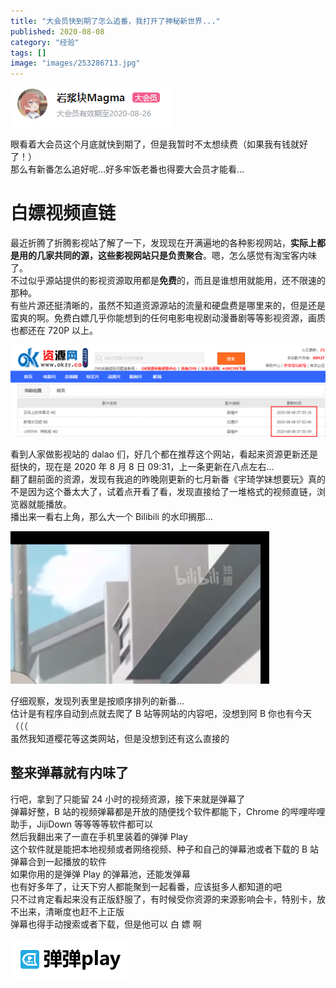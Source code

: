 ```yaml
---
title: "大会员快到期了怎么追番，我打开了神秘新世界..."
published: 2020-08-08
category: "经验"
tags: []
image: "images/253286713.jpg"
---
```


![](images/a4a9r4.png)

眼看着大会员这个月底就快到期了，但是我暂时不太想续费（如果我有钱就好了！）  
那么有新番怎么追好呢...好多牢饭老番也得要大会员才能看...

# 白嫖视频直链

最近折腾了折腾影视站了解了一下，发现现在开满遍地的各种影视网站，**实际上都是用的几家共同的源，这些影视网站只是负责聚合**。嗯，怎么感觉有淘宝客内味了。  
不过似乎源站提供的影视资源取用都是**免费**的，而且是谁想用就能用，还不限速的那种。  
有些片源还挺清晰的，虽然不知道资源源站的流量和硬盘费是哪里来的，但是还是蛮爽的啊。免费白嫖几乎你能想到的任何电影电视剧动漫番剧等等影视资源，画质也都还在 720P 以上。

![](images/a40wee.png)

看到人家做影视站的 dalao 们，好几个都在推荐这个网站，看起来资源更新还是挺快的，现在是 2020 年 8 月 8 日 09:31，上一条更新在八点左右...  
翻了翻前面的资源，发现有我追的昨晚刚更新的七月新番《宇琦学妹想要玩》真的不是因为这个番太大了，试着点开看了看，发现直接给了一堆格式的视频直链，浏览器就能播放。  
播出来一看右上角，那么大一个 Bilibili 的水印搁那...

![](images/a4DxR1.png)

仔细观察，发现列表里是按顺序排列的新番...  
估计是有程序自动到点就去爬了 B 站等网站的内容吧，没想到阿 B 你也有今天（（（  
虽然我知道樱花等这类网站，但是没想到还有这么直接的

## 整来弹幕就有内味了

行吧，拿到了只能留 24 小时的视频资源，接下来就是弹幕了  
弹幕好整，B 站的视频弹幕都是开放的随便找个软件都能下，Chrome 的哔哩哔哩助手，JijiDown 等等等等软件都可以  
然后我翻出来了一直在手机里装着的弹弹 Play  
这个软件就是能把本地视频或者网络视频、种子和自己的弹幕池或者下载的 B 站弹幕合到一起播放的软件  
如果你用的是弹弹 Play 的弹幕池，还能发弹幕  
也有好多年了，让天下穷人都能聚到一起看番，应该挺多人都知道的吧  
只不过肯定看起来没有正版舒服了，有时候受你资源的来源影响会卡，特别卡，放不出来，清晰度也赶不上正版  
弹幕也得手动搜索或者下载，但是他可以 白 嫖 啊  
[](https://s1.ax1x.com/2020/08/08/a4g8xA.png)

![a4g8xA.png](images/a4g8xA.png)
